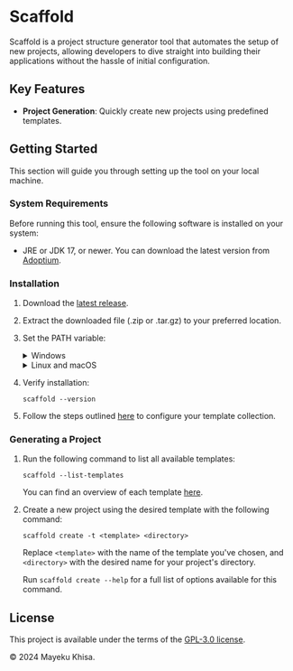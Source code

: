 # Scaffold

Scaffold is a project structure generator tool that automates the setup of new projects, allowing developers to dive straight into building their applications without the hassle of initial configuration.

## Key Features

- **Project Generation**: Quickly create new projects using predefined templates.

## Getting Started

This section will guide you through setting up the tool on your local machine.

### System Requirements

Before running this tool, ensure the following software is installed on your system:

- JRE or JDK 17, or newer. You can download the latest version from [Adoptium][1].

### Installation

1. Download the [latest release][2].

2. Extract the downloaded file (.zip or .tar.gz) to your preferred location.

3. Set the PATH variable:

   <details>
   <summary>Windows</summary>

   - Right-click on "**This PC**" or "**My Computer**" and select "**Properties**".

   - Navigate to "**Advanced system settings**" &rarr; "**Advanced**" tab &rarr; "**Environment Variables**".

   - Under "**User variables**", locate the "**Path**" variable. If it doesn't exist, create it by clicking "**New**", naming it "**Path**", and setting its value.

   - If "**Path**" exists, select it and click "**Edit**" &rarr; "**New**", then add the absolute path to the `bin` directory of your extracted file.

   - Click "**OK**" on each open window to save your changes.
   </details>

   <details>
   <summary>Linux and macOS</summary>

   - Add the following line to your `~/.bashrc` (for bash) or `~/.zshrc` (for zsh):

     ```shell
     export PATH="$PATH:/path/to/bin"
     ```

     Replace `/path/to/bin` with the absolute path to the `bin` directory of your extracted file.

   - Apply changes by running `source ~/.bashrc` (for bash) or `source ~/.zshrc` (for zsh). Alternatively, restart your terminal to apply the changes.

     </details>

4. Verify installation:

   ```shell
   scaffold --version
   ```

5. Follow the steps outlined [here][3] to configure your template collection.

### Generating a Project

1. Run the following command to list all available templates:

   ```shell
   scaffold --list-templates
   ```

   You can find an overview of each template [here][4].

2. Create a new project using the desired template with the following command:

   ```shell
   scaffold create -t <template> <directory>
   ```

   Replace `<template>` with the name of the template you've chosen, and `<directory>` with the desired name for your project's directory.

   Run `scaffold create --help` for a full list of options available for this command.

## License

This project is available under the terms of the [GPL-3.0 license][5].

&copy; 2024 Mayeku Khisa.

[1]: https://adoptium.net
[2]: https://github.com/mayekukhisa/scaffold/releases/latest
[3]: https://github.com/mayekukhisa/scaffold-template-collection#installation
[4]: https://github.com/mayekukhisa/scaffold-template-collection#available-templates
[5]: LICENSE
